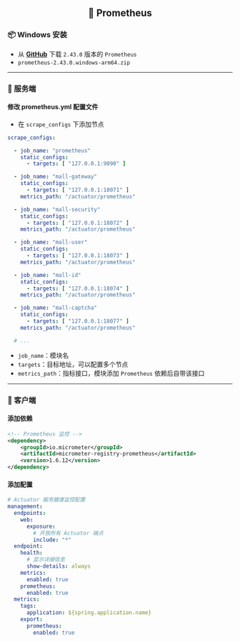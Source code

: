 <h2 align="center">📔 Prometheus</h2>

### 📦 Windows 安装

* 从 [**GitHub**](https://github.com/prometheus/prometheus/releases/tag/v2.43.0) 下载 `2.43.0` 版本的 `Prometheus`
* `prometheus-2.43.0.windows-arm64.zip `

---

### 🧰 服务端

#### 修改 prometheus.yml 配置文件

* 在 `scrape_configs` 下添加节点

```yaml
scrape_configs:

  - job_name: "prometheus"
    static_configs:
      - targets: [ "127.0.0.1:9090" ]

  - job_name: "mall-gateway"
    static_configs:
      - targets: [ "127.0.0.1:18071" ]
    metrics_path: "/actuator/prometheus"

  - job_name: "mall-security"
    static_configs:
      - targets: [ "127.0.0.1:18072" ]
    metrics_path: "/actuator/prometheus"

  - job_name: "mall-user"
    static_configs:
      - targets: [ "127.0.0.1:18073" ]
    metrics_path: "/actuator/prometheus"

  - job_name: "mall-id"
    static_configs:
      - targets: [ "127.0.0.1:18074" ]
    metrics_path: "/actuator/prometheus"

  - job_name: "mall-captcha"
    static_configs:
      - targets: [ "127.0.0.1:18077" ]
    metrics_path: "/actuator/prometheus"

  # ...
```

* `job_name`：模块名
* `targets`：目标地址，可以配置多个节点
* `metrics_path`：指标接口，模块添加 `Prometheus` 依赖后自带该接口

---

### 🌌 客户端

#### 添加依赖

```xml
<!-- Prometheus 监控 -->
<dependency>
    <groupId>io.micrometer</groupId>
    <artifactId>micrometer-registry-prometheus</artifactId>
    <version>1.6.12</version>
</dependency>
```

#### 添加配置

```yaml
# Actuator 服务健康监控配置
management:
  endpoints:
    web:
      exposure:
        # 开放所有 Actuator 端点
        include: "*"
  endpoint:
    health:
      # 显示详细信息
      show-details: always
    metrics:
      enabled: true
    prometheus:
      enabled: true
  metrics:
    tags:
      application: ${spring.application.name}
    export:
      prometheus:
        enabled: true
```
